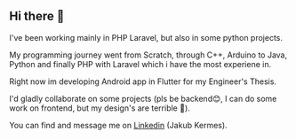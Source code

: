 ## Hi there 👋

I've been working mainly in PHP Laravel, but also in some python projects. 

My programming journey went from Scratch, through C++, Arduino to Java, Python and finally PHP with Laravel which i have the most experiene in.

Right now im developing Android app in Flutter for my Engineer's Thesis. 

I'd gladly collaborate on some projects (pls be backend😊, I can do some work on frontend, but my design's are terrible 🤦).

You can find and message me on [Linkedin](https://www.linkedin.com/in/jakub-kermes-b8486b268/) (Jakub Kermes).

<!--
**JakubKermes/JakubKermes** is a ✨ _special_ ✨ repository because its `README.md` (this file) appears on your GitHub profile.

Here are some ideas to get you started:

- 🔭 I’m currently working on ...
- 🌱 I’m currently learning ...
- 👯 I’m looking to collaborate on ...
- 🤔 I’m looking for help with ...
- 💬 Ask me about ...
- 📫 How to reach me: ...
- 😄 Pronouns: ...
- ⚡ Fun fact: ...
-->
